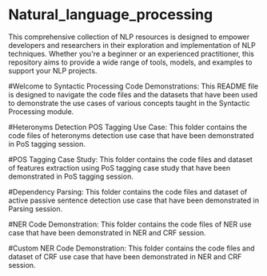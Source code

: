 # Natural_language_processing
This comprehensive collection of NLP resources is designed to empower developers and researchers in their exploration and implementation of NLP techniques. Whether you're a beginner or an experienced practitioner, this repository aims to provide a wide range of tools, models, and examples to support your NLP projects.


#Welcome to Syntactic Processing Code Demonstrations:
This README file is designed to navigate the code files and the datasets that have been used to demonstrate the use cases of various concepts taught in the Syntactic Processing module.



#Heteronyms Detection POS Tagging Use Case: This folder contains the code files of heteronyms detection use case that have been demonstrated in PoS tagging session.

#POS Tagging Case Study: This folder contains the code files and dataset of features extraction using PoS tagging case study that have been demonstrated in PoS tagging session.

#Dependency Parsing: This folder contains the code files and dataset of active passive sentence detection use case that have been demonstrated in Parsing session.

#NER Code Demonstration: This folder contains the code files of NER use case that have been demonstrated in NER and CRF session.

#Custom NER Code Demonstration: This folder contains the code files and dataset of CRF use case that have been demonstrated in NER and CRF session.
